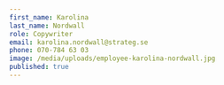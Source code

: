 ```yaml
---
first_name: Karolina
last_name: Nordwall
role: Copywriter
email: karolina.nordwall@strateg.se
phone: 070-784 63 03
image: /media/uploads/employee-karolina-nordwall.jpg
published: true
---
```

